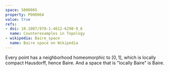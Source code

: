 ```yaml
---
space: S000065
property: P000064
value: true
refs:
- doi: 10.1007/978-1-4612-6290-9_6
  name: Counterexamples in Topology
- wikipedia: Baire_space
  name: Baire space on Wikipedia
---
```


Every point has a neighborhood homeomorphic to $[0,1]$, which is locally compact Hausdorff, hence Baire.  And a space that is "locally Baire" is Baire.
